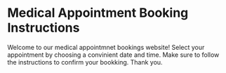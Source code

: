 # Medical Appointment Booking Instructions

Welcome to our medical appointmnet bookings website! Select your appointment by choosing a convinient date and time. Make sure to follow the instructions to confirm your bookking. Thank you.
